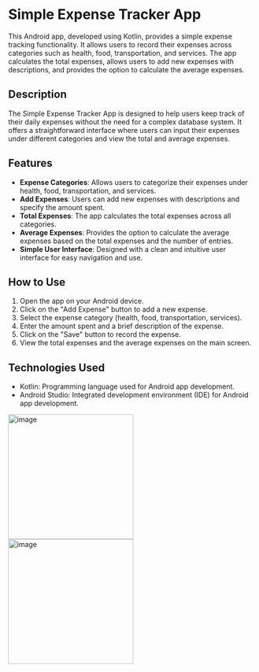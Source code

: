 # Simple Expense Tracker App

This Android app, developed using Kotlin, provides a simple expense tracking functionality. It allows users to record their expenses across categories such as health, food, transportation, and services. The app calculates the total expenses, allows users to add new expenses with descriptions, and provides the option to calculate the average expenses.

## Description

The Simple Expense Tracker App is designed to help users keep track of their daily expenses without the need for a complex database system. It offers a straightforward interface where users can input their expenses under different categories and view the total and average expenses.

## Features

- **Expense Categories**: Allows users to categorize their expenses under health, food, transportation, and services.
- **Add Expenses**: Users can add new expenses with descriptions and specify the amount spent.
- **Total Expenses**: The app calculates the total expenses across all categories.
- **Average Expenses**: Provides the option to calculate the average expenses based on the total expenses and the number of entries.
- **Simple User Interface**: Designed with a clean and intuitive user interface for easy navigation and use.

## How to Use

1. Open the app on your Android device.
2. Click on the "Add Expense" button to add a new expense.
3. Select the expense category (health, food, transportation, services).
4. Enter the amount spent and a brief description of the expense.
5. Click on the "Save" button to record the expense.
6. View the total expenses and the average expenses on the main screen.

## Technologies Used

- Kotlin: Programming language used for Android app development.
- Android Studio: Integrated development environment (IDE) for Android app development.



<img width="254" alt="image" src="https://github.com/BraulioAlejandroNavarreteHorta/ExpenseControlApp/assets/133619100/942034fa-cd1a-4e15-ad50-0f52fd4a3e61">


<img width="254" alt="image" src="https://github.com/BraulioAlejandroNavarreteHorta/ExpenseControlApp/assets/133619100/3c7d18cc-d6fb-4753-a05b-6450d8df13c6">

